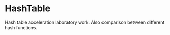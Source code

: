 # HashTable
Hash table acceleration laboratory work. Also comparison between different hash functions.
